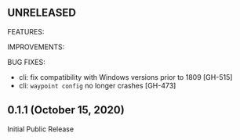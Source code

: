 ## UNRELEASED

FEATURES:

IMPROVEMENTS:

BUG FIXES:

* cli: fix compatibility with Windows versions prior to 1809 [GH-515]
* cli: `waypoint config` no longer crashes [GH-473]

## 0.1.1 (October 15, 2020)

Initial Public Release
